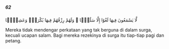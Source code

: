 ##### 62

<span class="ayah">لَّا يَسْمَعُونَ فِيهَا لَغْوًا إِلَّا سَلَٰمًۭا ۖ وَلَهُمْ رِزْقُهُمْ فِيهَا بُكْرَةًۭ وَعَشِيًّۭا</span>

<span class="ayah_translation">Mereka tidak mendengar perkataan yang tak berguna di dalam surga, kecuali ucapan salam. Bagi mereka rezekinya di surga itu tiap-tiap pagi dan petang.</span>
